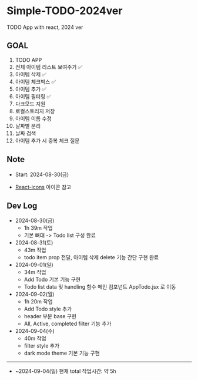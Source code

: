 # Simple-TODO-2024ver

TODO App with react, 2024 ver

## GOAL

1. TODO APP
2. 전체 아이템 리스트 보여주기 ✅
3. 아이템 삭제 ✅
4. 아이템 체크박스 ✅
5. 아이템 추가 ✅
6. 아이템 필터링 ✅
7. 다크모드 지원
8. 로컬스토리지 저장
9. 아이템 이름 수정
10. 날짜별 분리
11. 날짜 검색
12. 아이템 추가 시 중복 체크 질문

## Note

- Start: 2024-08-30(금)

- [React-icons](https://react-icons.github.io/react-icons/) 아이콘 참고

## Dev Log

- 2024-08-30(금)
  - 1h 39m 작업
  - 기본 뼈대 -> Todo list 구성 완료
- 2024-08-31(토)
  - 43m 작업
  - todo item prop 전달, 아이템 삭제 delete 기능 간단 구현 완료
- 2024-09-01(일)
  - 34m 작업
  - Add Todo 기본 기능 구현
  - Todo list data 및 handling 함수 메인 컴포넌트 AppTodo.jsx 로 이동
- 2024-09-02(월)
  - 1h 20m 작업
  - Add Todo style 추가
  - header 부분 base 구현
  - All, Active, completed filter 기능 추가
- 2024-09-04(수)
  - 40m 작업
  - filter style 추가
  - dark mode theme 기본 기능 구현

---

- ~2024-09-04(일) 현재 total 작업시간: 약 5h
